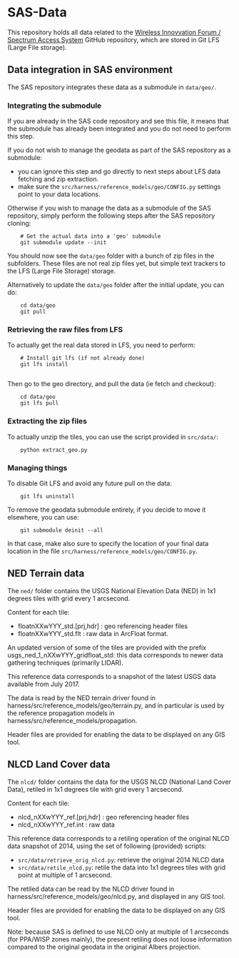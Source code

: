 # SAS-Data

This repository holds all data related to the [Wireless Innovvation Forum / Spectrum Access System](https://github.com/Wireless-Innovation-Forum/Spectrum-Access-System) GitHub repository,
which are stored in Git LFS (Large File storage).

## Data integration in SAS environment

The SAS repository integrates these data as a submodule in `data/geo/`.

### Integrating the submodule
If you are already in the SAS code repository and see this file, it means that the submodule
has already been integrated and you do not need to perform this step.

If you do not wish to manage the geodata as part of the SAS repository as a submodule:

 - you can ignore this step and go directly to next steps about LFS data fetching
 and zip extraction.
 - make sure the `src/harness/reference_models/geo/CONFIG.py` settings point
 to your data locations.

Otherwise if you wish to manage the data as a submodule of the SAS repository, 
simply perform the following steps after the SAS repository cloning:

```
    # Get the actual data into a 'geo' submodule
    git submodule update --init
```

You should now see the `data/geo` folder with a bunch of zip files in the subfolders. 
These files are not real zip files yet, but simple text trackers to the LFS (Large File Storage) storage.

Alternatively to update the `data/geo` folder after the initial update, you can do:

```
    cd data/geo
    git pull
```

### Retrieving the raw files from LFS

To actually get the real data stored in LFS, you need to perform:

```
    # Install git lfs (if not already done)
    git lfs install
    
```

Then go to the geo directory, and pull the data (ie fetch and checkout):

```
    cd data/geo
    git lfs pull
```

### Extracting the zip files

To actually unzip the tiles, you can use the script provided in `src/data/`:

```
    python extract_geo.py
```

### Managing things

To disable Git LFS and avoid any future pull on the data:

```
    git lfs uninstall
```

To remove the geodata submodule entirely, if you decide to move it elsewhere, you can use:

```
    git submodule deinit --all
```

In that case, make also sure to specify the location of your final data location in the file
`src/harness/reference_models/geo/CONFIG.py`.


## NED Terrain data

The `ned/` folder contains the USGS National Elevation Data (NED) in 1x1 degrees tiles with grid every 1 arcsecond.

Content for each tile:

  - floatnXXwYYY_std.[prj,hdr] : geo referencing header files
  - floatnXXwYYY_std.flt : raw data in ArcFloat format.

An updated version of some of the tiles are provided with the prefix usgs_ned_1_nXXwYYY_gridfloat_std: 
this data corresponds to newer data gathering techniques (primarily LIDAR).

This reference data corresponds to a snapshot of the latest USGS data available from July 2017.

The data is read by the NED terrain driver found in harness/src/reference_models/geo/terrain.py, 
and in particular is used by the reference propagation models in harness/src/reference_models/propagation.

Header files are provided for enabling the data to be displayed on any GIS tool.

## NLCD Land Cover data

The `nlcd/` folder contains the data for the USGS NLCD (National Land Cover Data), retiled in 1x1 degrees tile with grid every 1 arcsecond.

Content for each tile:

  - nlcd_nXXwYYY_ref.[prj,hdr] : geo referencing header files
  - nlcd_nXXwYYY_ref.int : raw data

This reference data corresponds to a retiling operation of the original NLCD data snapshot of 2014, 
using the set of following (provided) scripts:

 - `src/data/retrieve_orig_nlcd.py`: retrieve the original 2014 NLCD data
 - `src/data/retile_nlcd.py`: retile the data into 1x1 degrees tiles with grid point at multiple of 1 arcsecond.

The retiled data can be read by the NLCD driver found in harness/src/reference_models/geo/nlcd.py, and displayed in any GIS tool.

Header files are provided for enabling the data to be displayed on any GIS tool.

Note: because SAS is defined to use NLCD only at multiple of 1 arcseconds (for PPA/WISP zones mainly), the present retiling 
does not loose information compared to the original geodata in the original Albers projection.



